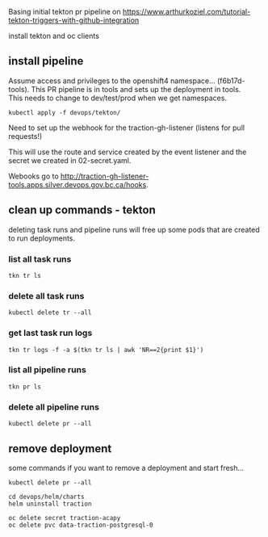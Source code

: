 Basing initial tekton pr pipeline on https://www.arthurkoziel.com/tutorial-tekton-triggers-with-github-integration

install tekton and oc clients

## install pipeline
Assume access and privileges to the openshift4 namespace... (f6b17d-tools).
This PR pipeline is in tools and sets up the deployment in tools.  
This needs to change to dev/test/prod when we get namespaces.

```
kubectl apply -f devops/tekton/
```

Need to set up the webhook for the traction-gh-listener (listens for pull requests!)  

This will use the route and service created by the event listener and the secret we created in 02-secret.yaml.

Webooks go to http://traction-gh-listener-tools.apps.silver.devops.gov.bc.ca/hooks.


## clean up commands - tekton

deleting task runs and pipeline runs will free up some pods that are created to run deployments.

### list all task runs

```
tkn tr ls
```

### delete all task runs

```
kubectl delete tr --all
```

### get last task run logs

```
tkn tr logs -f -a $(tkn tr ls | awk 'NR==2{print $1}')
```

### list all pipeline runs

```
tkn pr ls
```

### delete all pipeline runs

```
kubectl delete pr --all
```

## remove deployment
some commands if you want to remove a deployment and start fresh...

```
kubectl delete pr --all

cd devops/helm/charts
helm uninstall traction

oc delete secret traction-acapy
oc delete pvc data-traction-postgresql-0


